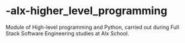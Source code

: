# -alx-higher_level_programming
Module of High-level programming and Python, carried out during Full Stack Software Engineering studies at Alx School.
